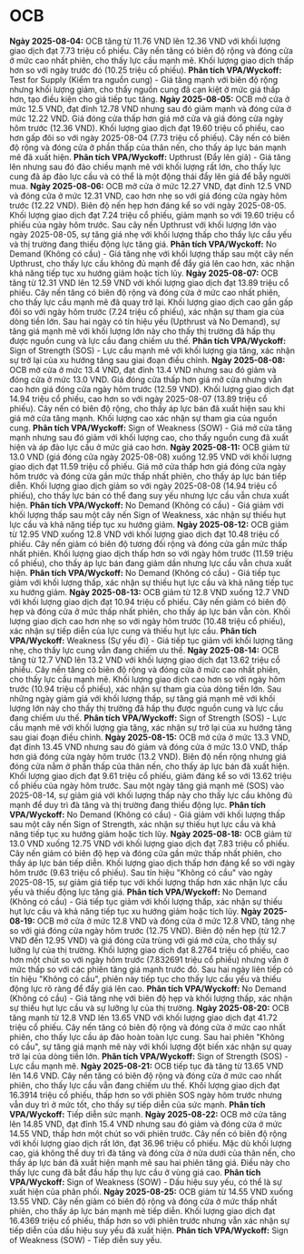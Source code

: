 # OCB

**Ngày 2025-08-04:** OCB tăng từ 11.76 VND lên 12.36 VND với khối lượng giao dịch đạt 7.73 triệu cổ phiếu. Cây nến tăng có biên độ rộng và đóng cửa ở mức cao nhất phiên, cho thấy lực cầu mạnh mẽ. Khối lượng giao dịch thấp hơn so với ngày trước đó (10.25 triệu cổ phiếu). **Phân tích VPA/Wyckoff:** Test for Supply (Kiểm tra nguồn cung) - Giá tăng mạnh với biên độ rộng nhưng khối lượng giảm, cho thấy nguồn cung đã cạn kiệt ở mức giá thấp hơn, tạo điều kiện cho giá tiếp tục tăng.
**Ngày 2025-08-05:** OCB mở cửa ở mức 12.5 VND, đạt đỉnh 12.78 VND nhưng sau đó giảm mạnh và đóng cửa ở mức 12.22 VND. Giá đóng cửa thấp hơn giá mở cửa và giá đóng cửa ngày hôm trước (12.36 VND). Khối lượng giao dịch đạt 19.60 triệu cổ phiếu, cao hơn gấp đôi so với ngày 2025-08-04 (7.73 triệu cổ phiếu). Cây nến có biên độ rộng và đóng cửa ở phần thấp của thân nến, cho thấy áp lực bán mạnh mẽ đã xuất hiện. **Phân tích VPA/Wyckoff:** Upthrust (Đẩy lên giả) - Giá tăng lên nhưng sau đó đảo chiều mạnh mẽ với khối lượng rất lớn, cho thấy lực cung đã áp đảo lực cầu và có thể là một động thái đẩy lên giả để bẫy người mua.
**Ngày 2025-08-06:** OCB mở cửa ở mức 12.27 VND, đạt đỉnh 12.5 VND và đóng cửa ở mức 12.31 VND, cao hơn nhẹ so với giá đóng cửa ngày hôm trước (12.22 VND). Biên độ nến hẹp hơn đáng kể so với ngày 2025-08-05. Khối lượng giao dịch đạt 7.24 triệu cổ phiếu, giảm mạnh so với 19.60 triệu cổ phiếu của ngày hôm trước. Sau cây nến Upthrust với khối lượng lớn vào ngày 2025-08-05, sự tăng giá nhẹ với khối lượng thấp cho thấy lực cầu yếu và thị trường đang thiếu động lực tăng giá. **Phân tích VPA/Wyckoff:** No Demand (Không có cầu) - Giá tăng nhẹ với khối lượng thấp sau một cây nến Upthrust, cho thấy lực cầu không đủ mạnh để đẩy giá lên cao hơn, xác nhận khả năng tiếp tục xu hướng giảm hoặc tích lũy.
**Ngày 2025-08-07:** OCB tăng từ 12.31 VND lên 12.59 VND với khối lượng giao dịch đạt 13.89 triệu cổ phiếu. Cây nến tăng có biên độ rộng và đóng cửa ở mức cao nhất phiên, cho thấy lực cầu mạnh mẽ đã quay trở lại. Khối lượng giao dịch cao gần gấp đôi so với ngày hôm trước (7.24 triệu cổ phiếu), xác nhận sự tham gia của dòng tiền lớn. Sau hai ngày có tín hiệu yếu (Upthrust và No Demand), sự tăng giá mạnh mẽ với khối lượng lớn này cho thấy thị trường đã hấp thụ được nguồn cung và lực cầu đang chiếm ưu thế. **Phân tích VPA/Wyckoff:** Sign of Strength (SOS) - Lực cầu mạnh mẽ với khối lượng gia tăng, xác nhận sự trở lại của xu hướng tăng sau giai đoạn điều chỉnh.
**Ngày 2025-08-08:** OCB mở cửa ở mức 13.4 VND, đạt đỉnh 13.4 VND nhưng sau đó giảm và đóng cửa ở mức 13.0 VND. Giá đóng cửa thấp hơn giá mở cửa nhưng vẫn cao hơn giá đóng cửa ngày hôm trước (12.59 VND). Khối lượng giao dịch đạt 14.94 triệu cổ phiếu, cao hơn so với ngày 2025-08-07 (13.89 triệu cổ phiếu). Cây nến có biên độ rộng, cho thấy áp lực bán đã xuất hiện sau khi giá mở cửa tăng mạnh. Khối lượng cao xác nhận sự tham gia của nguồn cung. **Phân tích VPA/Wyckoff:** Sign of Weakness (SOW) - Giá mở cửa tăng mạnh nhưng sau đó giảm với khối lượng cao, cho thấy nguồn cung đã xuất hiện và áp đảo lực cầu ở mức giá cao hơn.
**Ngày 2025-08-11:** OCB giảm từ 13.0 VND (giá đóng cửa ngày 2025-08-08) xuống 12.95 VND với khối lượng giao dịch đạt 11.59 triệu cổ phiếu. Giá mở cửa thấp hơn giá đóng cửa ngày hôm trước và đóng cửa gần mức thấp nhất phiên, cho thấy áp lực bán tiếp diễn. Khối lượng giao dịch giảm so với ngày 2025-08-08 (14.94 triệu cổ phiếu), cho thấy lực bán có thể đang suy yếu nhưng lực cầu vẫn chưa xuất hiện. **Phân tích VPA/Wyckoff:** No Demand (Không có cầu) - Giá giảm với khối lượng thấp sau một cây nến Sign of Weakness, xác nhận sự thiếu hụt lực cầu và khả năng tiếp tục xu hướng giảm.
**Ngày 2025-08-12:** OCB giảm từ 12.95 VND xuống 12.8 VND với khối lượng giao dịch đạt 10.48 triệu cổ phiếu. Cây nến giảm có biên độ tương đối rộng và đóng cửa gần mức thấp nhất phiên. Khối lượng giao dịch thấp hơn so với ngày hôm trước (11.59 triệu cổ phiếu), cho thấy áp lực bán đang giảm dần nhưng lực cầu vẫn chưa xuất hiện. **Phân tích VPA/Wyckoff:** No Demand (Không có cầu) - Giá tiếp tục giảm với khối lượng thấp, xác nhận sự thiếu hụt lực cầu và khả năng tiếp tục xu hướng giảm.
**Ngày 2025-08-13:** OCB giảm từ 12.8 VND xuống 12.7 VND với khối lượng giao dịch đạt 10.94 triệu cổ phiếu. Cây nến giảm có biên độ hẹp và đóng cửa ở mức thấp nhất phiên, cho thấy áp lực bán vẫn còn. Khối lượng giao dịch cao hơn nhẹ so với ngày hôm trước (10.48 triệu cổ phiếu), xác nhận sự tiếp diễn của lực cung và thiếu hụt lực cầu. **Phân tích VPA/Wyckoff:** Weakness (Sự yếu đi) - Giá tiếp tục giảm với khối lượng tăng nhẹ, cho thấy lực cung vẫn đang chiếm ưu thế.
**Ngày 2025-08-14:** OCB tăng từ 12.7 VND lên 13.2 VND với khối lượng giao dịch đạt 13.62 triệu cổ phiếu. Cây nến tăng có biên độ rộng và đóng cửa ở mức cao nhất phiên, cho thấy lực cầu mạnh mẽ. Khối lượng giao dịch cao hơn so với ngày hôm trước (10.94 triệu cổ phiếu), xác nhận sự tham gia của dòng tiền lớn. Sau những ngày giảm giá với khối lượng thấp, sự tăng giá mạnh mẽ với khối lượng lớn này cho thấy thị trường đã hấp thụ được nguồn cung và lực cầu đang chiếm ưu thế. **Phân tích VPA/Wyckoff:** Sign of Strength (SOS) - Lực cầu mạnh mẽ với khối lượng gia tăng, xác nhận sự trở lại của xu hướng tăng sau giai đoạn điều chỉnh.
**Ngày 2025-08-15:** OCB mở cửa ở mức 13.3 VND, đạt đỉnh 13.45 VND nhưng sau đó giảm và đóng cửa ở mức 13.0 VND, thấp hơn giá đóng cửa ngày hôm trước (13.2 VND). Biên độ nến rộng nhưng giá đóng cửa nằm ở phần thấp của thân nến, cho thấy áp lực bán đã xuất hiện. Khối lượng giao dịch đạt 9.61 triệu cổ phiếu, giảm đáng kể so với 13.62 triệu cổ phiếu của ngày hôm trước. Sau một ngày tăng giá mạnh mẽ (SOS) vào 2025-08-14, sự giảm giá với khối lượng thấp này cho thấy lực cầu không đủ mạnh để duy trì đà tăng và thị trường đang thiếu động lực. **Phân tích VPA/Wyckoff:** No Demand (Không có cầu) - Giá giảm với khối lượng thấp sau một cây nến Sign of Strength, xác nhận sự thiếu hụt lực cầu và khả năng tiếp tục xu hướng giảm hoặc tích lũy.
**Ngày 2025-08-18:** OCB giảm từ 13.0 VND xuống 12.75 VND với khối lượng giao dịch đạt 7.83 triệu cổ phiếu. Cây nến giảm có biên độ hẹp và đóng cửa gần mức thấp nhất phiên, cho thấy áp lực bán tiếp diễn. Khối lượng giao dịch thấp hơn đáng kể so với ngày hôm trước (9.63 triệu cổ phiếu). Sau tín hiệu "Không có cầu" vào ngày 2025-08-15, sự giảm giá tiếp tục với khối lượng thấp hơn xác nhận lực cầu yếu và thiếu động lực tăng giá. **Phân tích VPA/Wyckoff:** No Demand (Không có cầu) - Giá tiếp tục giảm với khối lượng thấp, xác nhận sự thiếu hụt lực cầu và khả năng tiếp tục xu hướng giảm hoặc tích lũy.
**Ngày 2025-08-19:** OCB mở cửa ở mức 12.8 VND và đóng cửa ở mức 12.8 VND, tăng nhẹ so với giá đóng cửa ngày hôm trước (12.75 VND). Biên độ nến hẹp (từ 12.7 VND đến 12.95 VND) và giá đóng cửa trùng với giá mở cửa, cho thấy sự lưỡng lự của thị trường. Khối lượng giao dịch đạt 8.2764 triệu cổ phiếu, cao hơn một chút so với ngày hôm trước (7.832691 triệu cổ phiếu) nhưng vẫn ở mức thấp so với các phiên tăng giá mạnh trước đó. Sau hai ngày liên tiếp có tín hiệu "Không có cầu", phiên này tiếp tục cho thấy lực cầu yếu và thiếu động lực rõ ràng để đẩy giá lên cao. **Phân tích VPA/Wyckoff:** No Demand (Không có cầu) - Giá tăng nhẹ với biên độ hẹp và khối lượng thấp, xác nhận sự thiếu hụt lực cầu và sự lưỡng lự của thị trường.
**Ngày 2025-08-20:** OCB tăng mạnh từ 12.8 VND lên 13.65 VND với khối lượng giao dịch đạt 41.72 triệu cổ phiếu. Cây nến tăng có biên độ rộng và đóng cửa ở mức cao nhất phiên, cho thấy lực cầu áp đảo hoàn toàn lực cung. Sau hai phiên "Không có cầu", sự tăng giá mạnh mẽ này với khối lượng đột biến xác nhận sự quay trở lại của dòng tiền lớn. **Phân tích VPA/Wyckoff:** Sign of Strength (SOS) - Lực cầu mạnh mẽ.
**Ngày 2025-08-21:** OCB tiếp tục đà tăng từ 13.65 VND lên 14.6 VND. Cây nến tăng có biên độ rộng và đóng cửa ở mức cao nhất phiên, cho thấy lực cầu vẫn đang chiếm ưu thế. Khối lượng giao dịch đạt 16.3914 triệu cổ phiếu, thấp hơn so với phiên SOS ngày hôm trước nhưng vẫn duy trì ở mức tốt, cho thấy sự tiếp diễn của sức mạnh. **Phân tích VPA/Wyckoff:** Tiếp diễn sức mạnh.
**Ngày 2025-08-22:** OCB mở cửa tăng lên 14.85 VND, đạt đỉnh 15.4 VND nhưng sau đó giảm và đóng cửa ở mức 14.55 VND, thấp hơn một chút so với phiên trước. Cây nến có biên độ rộng với khối lượng giao dịch rất lớn, đạt 36.96 triệu cổ phiếu. Mặc dù khối lượng cao, giá không thể duy trì đà tăng và đóng cửa ở nửa dưới của thân nến, cho thấy áp lực bán đã xuất hiện mạnh mẽ sau hai phiên tăng giá. Điều này cho thấy lực cung đã bắt đầu hấp thụ lực cầu ở vùng giá cao. **Phân tích VPA/Wyckoff:** Sign of Weakness (SOW) - Dấu hiệu suy yếu, có thể là sự xuất hiện của phân phối.
**Ngày 2025-08-25:** OCB giảm từ 14.55 VND xuống 13.55 VND. Cây nến giảm có biên độ rộng và đóng cửa ở mức thấp nhất phiên, cho thấy áp lực bán mạnh mẽ tiếp diễn. Khối lượng giao dịch đạt 16.4369 triệu cổ phiếu, thấp hơn so với phiên trước nhưng vẫn xác nhận sự tiếp diễn của dấu hiệu suy yếu đã xuất hiện. **Phân tích VPA/Wyckoff:** Sign of Weakness (SOW) - Tiếp diễn suy yếu.
